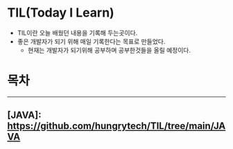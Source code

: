 # TIL(Today I Learn)
* TIL이란 오늘 배웠던 내용을 기록해 두는곳이다.
* 좋은 개발자가 되기 위해 매일 기록한다는 목표로 만들었다.
  * 현재는 개발자가 되기위해 공부하며 공부한것들을 올릴 예정이다.
# 목차
- - -
## [JAVA]: https://github.com/hungrytech/TIL/tree/main/JAVA

